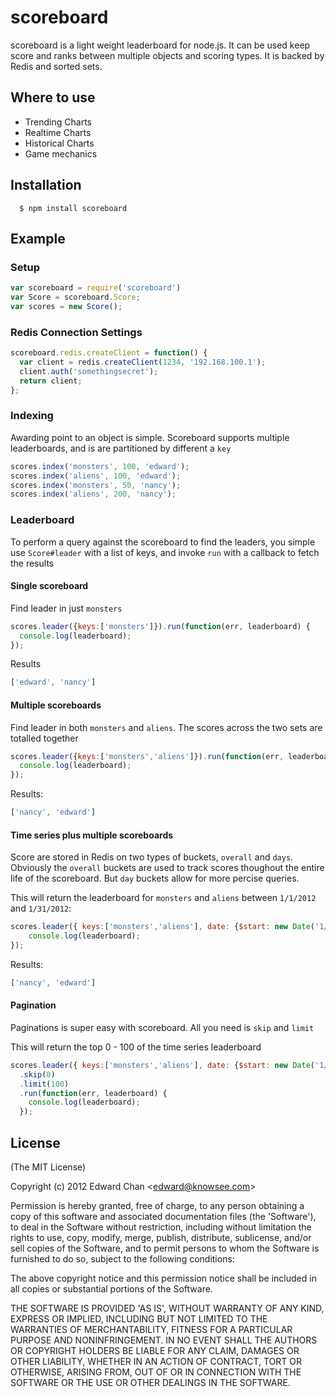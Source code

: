 # scoreboard

  scoreboard is a light weight leaderboard for node.js.  It can be used keep score and ranks between multiple objects and scoring types. It is backed by Redis and sorted sets.

## Where to use
* Trending Charts
* Realtime Charts
* Historical Charts
* Game mechanics

## Installation

      $ npm install scoreboard

## Example

### Setup
```js    
var scoreboard = require('scoreboard')
var Score = scoreboard.Score;
var scores = new Score();
````

### Redis Connection Settings
```javascript
scoreboard.redis.createClient = function() {
  var client = redis.createClient(1234, '192.168.100.1');
  client.auth('somethingsecret');
  return client;
};
```

### Indexing
 Awarding point to an object is simple. Scoreboard supports multiple leaderboards, and is are partitioned by different a `key`

```js
scores.index('monsters', 100, 'edward');
scores.index('aliens', 100, 'edward');
scores.index('monsters', 50, 'nancy');
scores.index('aliens', 200, 'nancy');
```

### Leaderboard
 To perform a query against the scoreboard to find the leaders, you simple use `Score#leader` with a list of keys, and invoke `run` with a callback to fetch the results

#### Single scoreboard

 Find leader in just `monsters`

```js
scores.leader({keys:['monsters']}).run(function(err, leaderboard) {
  console.log(leaderboard);
});
```

 Results

```js
['edward', 'nancy']
```

#### Multiple scoreboards

 Find leader in both `monsters` and `aliens`.  The scores across the two sets are totalled together

```js
scores.leader({keys:['monsters','aliens']}).run(function(err, leaderboard) {
  console.log(leaderboard);
});
```

 Results:

```js
['nancy', 'edward']
```

#### Time series plus multiple scoreboards

 Score are stored in Redis on two types of buckets, `overall` and `days`.  Obviously the `overall` buckets are used to track scores thoughout the entire life of the scoreboard.  But `day` buckets allow for more percise queries. 
 
This will return the leaderboard for `monsters` and `aliens` between `1/1/2012` and `1/31/2012`:

```js
scores.leader({ keys:['monsters','aliens'], date: {$start: new Date('1/1/2012'), $end: new Date('1/31/2012') } }).run(function(err, leaderboard) {
    console.log(leaderboard);
});
``` 

 Results:

```js
['nancy', 'edward']
```

#### Pagination

 Paginations is super easy with scoreboard.  All you need is `skip` and `limit`

 This will return the top 0 - 100 of the time series leaderboard

```js
scores.leader({ keys:['monsters','aliens'], date: {$start: new Date('1/1/2012'), $end: new Date('1/31/2012') } })
  .skip(0)
  .limit(100)
  .run(function(err, leaderboard) {
    console.log(leaderboard);
  });
``` 


## License 

(The MIT License)

Copyright (c) 2012 Edward Chan &lt;edward@knowsee.com&gt;

Permission is hereby granted, free of charge, to any person obtaining
a copy of this software and associated documentation files (the
'Software'), to deal in the Software without restriction, including
without limitation the rights to use, copy, modify, merge, publish,
distribute, sublicense, and/or sell copies of the Software, and to
permit persons to whom the Software is furnished to do so, subject to
the following conditions:

The above copyright notice and this permission notice shall be
included in all copies or substantial portions of the Software.

THE SOFTWARE IS PROVIDED 'AS IS', WITHOUT WARRANTY OF ANY KIND,
EXPRESS OR IMPLIED, INCLUDING BUT NOT LIMITED TO THE WARRANTIES OF
MERCHANTABILITY, FITNESS FOR A PARTICULAR PURPOSE AND NONINFRINGEMENT.
IN NO EVENT SHALL THE AUTHORS OR COPYRIGHT HOLDERS BE LIABLE FOR ANY
CLAIM, DAMAGES OR OTHER LIABILITY, WHETHER IN AN ACTION OF CONTRACT,
TORT OR OTHERWISE, ARISING FROM, OUT OF OR IN CONNECTION WITH THE
SOFTWARE OR THE USE OR OTHER DEALINGS IN THE SOFTWARE.
